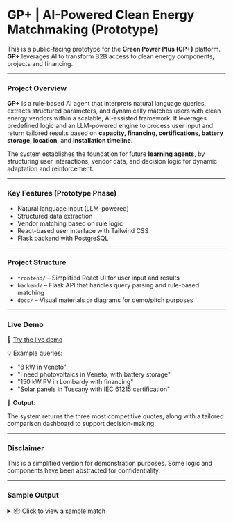 # GP+ | AI-Powered Clean Energy Matchmaking (Prototype)

This is a public-facing prototype for the **Green Power Plus (GP+)** platform. **GP+** leverages AI to transform B2B access to clean energy components, projects and financing.

---

### Project Overview

**GP+** is a rule-based AI agent that interprets natural language queries, extracts structured parameters, and dynamically matches users with clean energy vendors within a scalable, AI-assisted framework. It leverages predefined logic and an LLM-powered engine to process user input and return tailored results based on **capacity, financing, certifications, battery storage, location**, and **installation timeline**.

The system establishes the foundation for future **learning agents**, by structuring user interactions, vendor data, and decision logic for dynamic adaptation and reinforcement.

---

### Key Features (Prototype Phase)

- Natural language input (LLM-powered)
- Structured data extraction
- Vendor matching based on rule logic
- React-based user interface with Tailwind CSS
- Flask backend with PostgreSQL

---

### Project Structure

- `frontend/` – Simplified React UI for user input and results  
- `backend/` – Flask API that handles query parsing and rule-based matching  
- `docs/` – Visual materials or diagrams for demo/pitch purposes

---

### Live Demo

🚀 [Try the live demo](https://greenpowerplus-ai.vercel.app/)

💡 Example queries:
- "8 kW in Veneto"
- "I need photovoltaics in Veneto, with battery storage"
- "150 kW PV in Lombardy with financing"
- "Solar panels in Tuscany with IEC 61215 certification"

🧾 **Output**:

The system returns the three most competitive quotes, along with a tailored comparison dashboard to support decision-making.

---

### Disclaimer

This is a simplified version for demonstration purposes. Some logic and components have been abstracted for confidentiality.

---

### Sample Output

<details>
<summary>📦 Click to view a sample match</summary>

```json
{
  "ID": 1083,
  "Product": "PV",
  "Capacity": "150 kW",
  "Price": "€37,127",
  "Certifications": "IEC 61215", "TÜV Rheinland", "IEC 61730"
  "Financing Available": "Yes",
  "Battery Storage": "Yes",
  "Location": "Lombardy",
  "Installation Timeline": "6 months"
}
